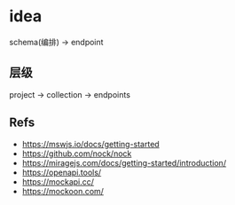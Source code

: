 idea
==

schema(编排) -> endpoint


## 层级

project -> collection -> endpoints

## Refs

- https://mswjs.io/docs/getting-started
- https://github.com/nock/nock
- https://miragejs.com/docs/getting-started/introduction/
- https://openapi.tools/
- https://mockapi.cc/
- https://mockoon.com/